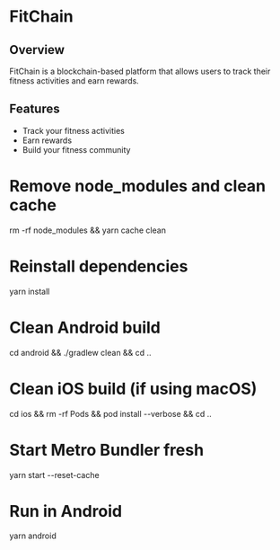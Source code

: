 # FitChain

## Overview

FitChain is a blockchain-based platform that allows users to track their fitness activities and earn rewards.

## Features

- Track your fitness activities
- Earn rewards
- Build your fitness community


# Remove node_modules and clean cache
rm -rf node_modules && yarn cache clean

# Reinstall dependencies
yarn install

# Clean Android build
cd android && ./gradlew clean && cd ..

# Clean iOS build (if using macOS)
cd ios && rm -rf Pods && pod install --verbose && cd ..

# Start Metro Bundler fresh
yarn start --reset-cache

# Run in Android 
yarn android